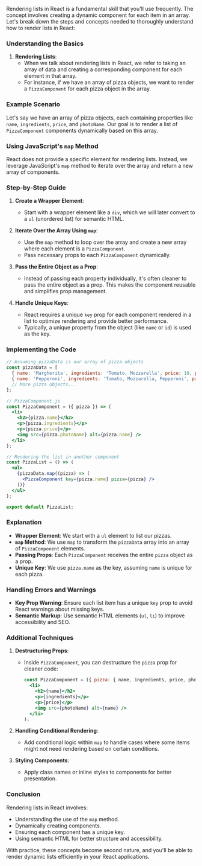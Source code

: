 Rendering lists in React is a fundamental skill that you'll use frequently. The concept involves creating a dynamic component for each item in an array. Let's break down the steps and concepts needed to thoroughly understand how to render lists in React:

### Understanding the Basics

1. **Rendering Lists**: 
   - When we talk about rendering lists in React, we refer to taking an array of data and creating a corresponding component for each element in that array.
   - For instance, if we have an array of pizza objects, we want to render a `PizzaComponent` for each pizza object in the array.

### Example Scenario

Let's say we have an array of pizza objects, each containing properties like `name`, `ingredients`, `price`, and `photoName`. Our goal is to render a list of `PizzaComponent` components dynamically based on this array.

### Using JavaScript's `map` Method

React does not provide a specific element for rendering lists. Instead, we leverage JavaScript's `map` method to iterate over the array and return a new array of components.

### Step-by-Step Guide

1. **Create a Wrapper Element**:
   - Start with a wrapper element like a `div`, which we will later convert to a `ul` (unordered list) for semantic HTML.

2. **Iterate Over the Array Using `map`**:
   - Use the `map` method to loop over the array and create a new array where each element is a `PizzaComponent`.
   - Pass necessary props to each `PizzaComponent` dynamically.

3. **Pass the Entire Object as a Prop**:
   - Instead of passing each property individually, it's often cleaner to pass the entire object as a prop. This makes the component reusable and simplifies prop management.

4. **Handle Unique Keys**:
   - React requires a unique `key` prop for each component rendered in a list to optimize rendering and provide better performance.
   - Typically, a unique property from the object (like `name` or `id`) is used as the key.

### Implementing the Code

```jsx
// Assuming pizzaData is our array of pizza objects
const pizzaData = [
  { name: 'Margherita', ingredients: 'Tomato, Mozzarella', price: 10, photoName: 'margherita.jpg' },
  { name: 'Pepperoni', ingredients: 'Tomato, Mozzarella, Pepperoni', price: 12, photoName: 'pepperoni.jpg' },
  // More pizza objects...
];

// PizzaComponent.js
const PizzaComponent = ({ pizza }) => (
  <li>
    <h2>{pizza.name}</h2>
    <p>{pizza.ingredients}</p>
    <p>{pizza.price}</p>
    <img src={pizza.photoName} alt={pizza.name} />
  </li>
);

// Rendering the list in another component
const PizzaList = () => (
  <ul>
    {pizzaData.map((pizza) => (
      <PizzaComponent key={pizza.name} pizza={pizza} />
    ))}
  </ul>
);

export default PizzaList;
```

### Explanation

- **Wrapper Element**: We start with a `ul` element to list our pizzas.
- **`map` Method**: We use `map` to transform the `pizzaData` array into an array of `PizzaComponent` elements.
- **Passing Props**: Each `PizzaComponent` receives the entire `pizza` object as a prop.
- **Unique Key**: We use `pizza.name` as the key, assuming `name` is unique for each pizza.

### Handling Errors and Warnings

- **Key Prop Warning**: Ensure each list item has a unique `key` prop to avoid React warnings about missing keys.
- **Semantic Markup**: Use semantic HTML elements (`ul`, `li`) to improve accessibility and SEO.

### Additional Techniques

1. **Destructuring Props**:
   - Inside `PizzaComponent`, you can destructure the `pizza` prop for cleaner code:
     ```jsx
     const PizzaComponent = ({ pizza: { name, ingredients, price, photoName } }) => (
       <li>
         <h2>{name}</h2>
         <p>{ingredients}</p>
         <p>{price}</p>
         <img src={photoName} alt={name} />
       </li>
     );
     ```

2. **Handling Conditional Rendering**:
   - Add conditional logic within `map` to handle cases where some items might not need rendering based on certain conditions.

3. **Styling Components**:
   - Apply class names or inline styles to components for better presentation.

### Conclusion

Rendering lists in React involves:
- Understanding the use of the `map` method.
- Dynamically creating components.
- Ensuring each component has a unique key.
- Using semantic HTML for better structure and accessibility.

With practice, these concepts become second nature, and you'll be able to render dynamic lists efficiently in your React applications.